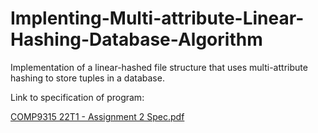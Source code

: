# Implenting-Multi-attribute-Linear-Hashing-Database-Algorithm
Implementation of a linear-hashed file structure that uses multi-attribute hashing to store tuples in a database.

Link to specification of program:

[COMP9315 22T1 - Assignment 2 Spec.pdf](https://github.com/helording/Implenting-Multi-attribute-Linear-Hashing-Database-Algorithm/files/9877349/COMP9315.22T1.-.Assignment.2.Spec.pdf)
